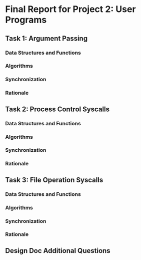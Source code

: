 Final Report for Project 2: User Programs
=========================================

## Task 1: Argument Passing
### Data Structures and Functions
### Algorithms
### Synchronization
### Rationale
## Task 2: Process Control Syscalls
### Data Structures and Functions
### Algorithms
### Synchronization
### Rationale
## Task 3: File Operation Syscalls
### Data Structures and Functions
### Algorithms
### Synchronization
### Rationale
## Design Doc Additional Questions
